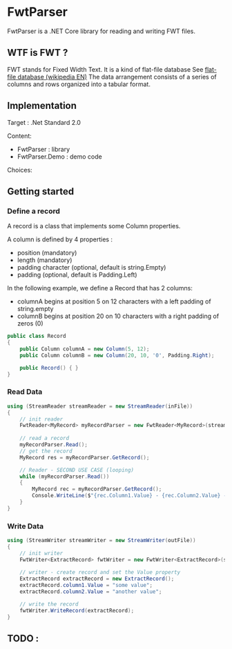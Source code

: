 # FwtParser
FwtParser is a .NET Core library for reading and writing FWT files. 

## WTF is FWT ?
FWT stands for Fixed Width Text. It is a kind of flat-file database
See [flat-file database (wikipedia EN)](https://en.wikipedia.org/wiki/Flat-file_database)
The data arrangement consists of a series of columns and rows organized into a tabular format.

## Implementation

Target : .Net Standard 2.0

Content:
* FwtParser : library
* FwtParser.Demo : demo code

Choices: 

## Getting started

### Define a record

A record is a class that implements some Column properties.

A column is defined by 4 properties :
* position (mandatory)
* length (mandatory)
* padding character (optional, default is string.Empty)
* padding (optional, default is Padding.Left)

In the following example, we define a Record that has 2 columns:
* columnA begins at position 5 on 12 characters with a left padding of string.empty
* columnB begins at position 20 on 10 characters with a right padding of zeros (0)

```csharp
public class Record
{
    public Column columnA = new Column(5, 12);
    public Column columnB = new Column(20, 10, '0', Padding.Right);

    public Record() { }
}
```

### Read Data

```csharp
using (StreamReader streamReader = new StreamReader(inFile))
{
    // init reader
    FwtReader<MyRecord> myRecordParser = new FwtReader<MyRecord>(streamReader);
    
    // read a record  
    myRecordParser.Read();
    // get the record
    MyRecord res = myRecordParser.GetRecord();

    // Reader - SECOND USE CASE (looping)
    while (myRecordParser.Read())
    {
        MyRecord rec = myRecordParser.GetRecord();
        Console.WriteLine($"{rec.Column1.Value} - {rec.Column2.Value} - {rec.Column6.Value}");
    }
}
```
### Write Data

```csharp
using (StreamWriter streamWriter = new StreamWriter(outFile))
{
    // init writer
    FwtWriter<ExtractRecord> fwtWriter = new FwtWriter<ExtractRecord>(streamWriter);
    
    // writer - create record and set the Value property
    ExtractRecord extractRecord = new ExtractRecord();
    extractRecord.column1.Value = "some value";
    extractRecord.column2.Value = "another value";

    // write the record 
    fwtWriter.WriteRecord(extractRecord);
}
```

## TODO :
